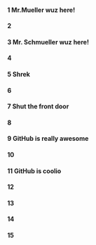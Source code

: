 #### 1 Mr.Mueller wuz here!
#### 2
#### 3 Mr. Schmueller wuz here! 
#### 4
#### 5 Shrek
#### 6
#### 7 Shut the front door
#### 8
#### 9 GitHub is really awesome
#### 10
#### 11 GitHub is coolio
#### 12
#### 13
#### 14
#### 15